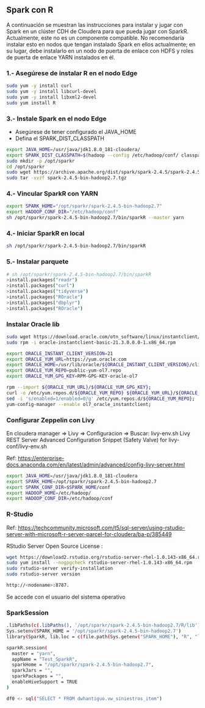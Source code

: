 ## Spark con R

A continuación se muestran las instrucciones para instalar y jugar con Spark en un clúster CDH de Cloudera para que pueda jugar con SparkR. 
Actualmente, este no es un componente compatible. No recomendaría instalar esto en nodos que tengan instalado Spark en ellos actualmente; 
en su lugar, debe instalarlo en un nodo de puerta de enlace con HDFS y roles de puerta de enlace YARN instalados en él.

### 1.- Asegúrese de instalar R en el nodo Edge

```sh
sudo yum -y install curl
sudo yum -y install libcurl-devel
sudo yum -y install libxml2-devel
sudo yum install R
``` 

### 3.- Instale Spark en el nodo Edge

- Asegúrese de tener configurado el JAVA_HOME
- Defina el SPARK_DIST_CLASSPATH


```sh
export JAVA_HOME=/usr/java/jdk1.8.0_181-cloudera/
export SPARK_DIST_CLASSPATH=$(hadoop --config /etc/hadoop/conf/ classpath)
sudo mkdir -p /opt/sparkr
cd /opt/sparkr
sudo wget https://archive.apache.org/dist/spark/spark-2.4.5/spark-2.4.5-bin-hadoop2.7.tgz
sudo tar -xvzf spark-2.4.5-bin-hadoop2.7.tgz 

``` 

### 4.- Vincular SparkR con YARN

```sh
export SPARK_HOME="/opt/sparkr/spark-2.4.5-bin-hadoop2.7"
export HADOOP_CONF_DIR="/etc/hadoop/conf"
sh /opt/sparkr/spark-2.4.5-bin-hadoop2.7/bin/sparkR --master yarn

```

### 4.- Iniciar SparkR en local

```sh
sh /opt/sparkr/spark-2.4.5-bin-hadoop2.7/bin/sparkR

``` 

### 5.- Instalar parquete

```sh
# sh /opt/sparkr/spark-2.4.5-bin-hadoop2.7/bin/sparkR
>install.packages("readr")
>install.packages("curl")
>install.packages("tidyverse")
>install.packages("ROracle")
>install.packages("dbplyr")
>install.packages("ROracle")
``` 

### Instalar Oracle lib

```sh
sudo wget https://download.oracle.com/otn_software/linux/instantclient/213000/oracle-instantclient-basic-21.3.0.0.0-1.x86_64.rpm
sudo rpm -i oracle-instantclient-basic-21.3.0.0.0-1.x86_64.rpm

export ORACLE_INSTANT_CLIENT_VERSION=21
export ORACLE_YUM_URL=https://yum.oracle.com 
export ORACLE_HOME=/usr/lib/oracle/${ORACLE_INSTANT_CLIENT_VERSION}/client64
export ORACLE_YUM_REPO=public-yum-ol7.repo 
export ORACLE_YUM_GPG_KEY=RPM-GPG-KEY-oracle-ol7 

rpm --import ${ORACLE_YUM_URL}/${ORACLE_YUM_GPG_KEY};
curl -o /etc/yum.repos.d/${ORACLE_YUM_REPO} ${ORACLE_YUM_URL}/${ORACLE_YUM_REPO};
sed -i 's/enabled=1/enabled=0/g' /etc/yum.repos.d/${ORACLE_YUM_REPO}; 
yum-config-manager --enable ol7_oracle_instantclient;

```

### Configurar Zeppelin con Livy

En cloudera manager => Livy => Configuracion => Buscar: livy-env.sh  Livy REST Server Advanced Configuration Snippet (Safety Valve) for livy-conf/livy-env.sh

Ref: https://enterprise-docs.anaconda.com/en/latest/admin/advanced/config-livy-server.html

```sh
export JAVA_HOME=/usr/java/jdk1.8.0_181-cloudera
export SPARK_HOME=/opt/sparkr/spark-2.4.5-bin-hadoop2.7
export SPARK_CONF_DIR=$SPARK_HOME/conf
export HADOOP_HOME=/etc/hadoop/
export HADOOP_CONF_DIR=/etc/hadoop/conf

``` 

### R-Studio

Ref: https://techcommunity.microsoft.com/t5/sql-server/using-rstudio-server-with-microsoft-r-server-parcel-for-cloudera/ba-p/385449

RStudio Server Open Source License :

```sh
wget https://download2.rstudio.org/rstudio-server-rhel-1.0.143-x86_64.rpm
sudo yum install --nogpgcheck rstudio-server-rhel-1.0.143-x86_64.rpm
sudo rstudio-server verify-installation
sudo rstudio-server version

http://<nodename>:8787.

``` 

Se accede con el usuario del sistema operativo

### SparkSession

```sh
.libPaths(c(.libPaths(), '/opt/sparkr/spark-2.4.5-bin-hadoop2.7/R/lib'))
Sys.setenv(SPARK_HOME = '/opt/sparkr/spark-2.4.5-bin-hadoop2.7')
library(SparkR, lib.loc = c(file.path(Sys.getenv("SPARK_HOME"), "R", "lib")))

sparkR.session(
  master = "yarn",
  appName = "Test_SparkR",
  sparkHome = "/opt/sparkr/spark-2.4.5-bin-hadoop2.7",
  sparkJars = "",
  sparkPackages = "",
  enableHiveSupport = TRUE
)

df0 <- sql("SELECT * FROM dwhantiguo.vw_siniestros_item")

``` 
